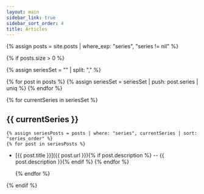 ```yaml
---
layout: main
sidebar_link: true
sidebar_sort_order: 4
title: Articles
---
```


{% assign posts = site.posts | where_exp: "series", "series != nil" %}

{% if posts.size > 0 %}

  {% assign seriesSet = "" | split: "," %}

  {% for post in posts %}
    {% assign seriesSet = seriesSet | push: post.series | uniq %}
  {% endfor %}

  {% for currentSeries in seriesSet %}

## {{ currentSeries }}

    {% assign seriesPosts = posts | where: "series", currentSeries | sort: "series_order" %}
    {% for post in seriesPosts %}
* [{{ post.title }}]({{ post.url }}){% if post.description %} -- {{ post.description }}{% endif %}
    {% endfor %}

  {% endfor %}

{% endif %}